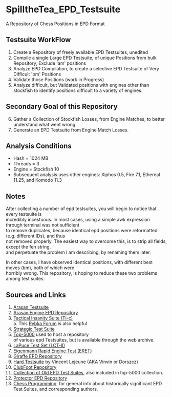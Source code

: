 # SpilltheTea_EPD_Testsuite
A Repository of Chess Positions in EPD Format

## Testsuite WorkFlow
1. Create a Repository of freely available EPD Testsuites, unedited
2. Compile a single Large EPD Testsuite, of unique Positions from bulk Repository, Exclude 'am' positions
3. Analyze EPD Compilation, to create a selective EPD Testsuite of Very Difficult 'bm' Positions
4. Validate those Positions (work in Progress)
5. Analyze difficult, but Validated positions with engines other than stockfish to identify positions
difficult to a variety of engines.

## Secondary Goal of this Repository
6. Gather a Collection of Stockfish Losses, from Engine Matches, to better understand what went wrong.
7. Generate an EPD Testsuite from Engine Match Losses.

## Analysis Conditions
  * Hash = 1024 MB
  * Threads = 3
  * Engine = Stockfish 10
  * Subsequent analysis uses other engines: Xiphos 0.5, Fire 7.1, Ethereal 11.25, and Komodo 11.3

## Notes
After collecting a number of epd testsuites, you will begin to notice that every testsuite is </br>
incredibly incestuous. In most cases, using a simple awk expression through terminal was not sufficient </br>
to remove duplicates, because identical epd positions were reformatted (e.g. different IDs), and thus </br>
not removed properly. The easiest way to overcome this, is to strip all fields, except the fen string, </br>
and perpetuate the problem I am describing, by renaming them later.

In other cases, I have observed identical positions, with different best moves (bm), both of which were </br>
horribly wrong. This repository, is hoping to reduce these two problems among test suites. 

## Sources and Links
 1. [Arasan Testsuite](https://arasanchess.org/testsuite.shtml)
 2. [Arasan Engine EPD Repository](https://github.com/jdart1/arasan-chess/tree/master/tests)
 2. [Tactical Insanity Suite (Ti-c)](http://rybkaforum.net/cgi-bin/rybkaforum/topic_show.pl?tid=32665) </br>
    a. This [Rybka Forum](http://rybkaforum.net/cgi-bin/rybkaforum/board_show.pl?tid=32659#tid32659) is also helpful
 3. [Strategic Test Suite](https://sites.google.com/site/strategictestsuite/download-all-epds-in-one-file)
 4. [Top-5000](http://web.archive.org/web/20180820213741/www.top-5000.nl/testsets.htm) used to host a repository </br>
 of various epd Testsuites, but is available through the web archive.
 5. [LaPuce Test Set (LCT-II)](https://www.chessprogramming.org/LCT_II)
 6. [Eigenmann Rapid Engine Test (ERET)](https://glarean-magazin.ch/2017/03/05/computerschach-testaufgaben-engines-eigenmann-rapid-engine-test-eret/)
 7. [Giraffe EPD Repository](https://github.com/AFDudley/giraffe/tree/master/tests/testsuites)
 8. [Hard Testsuite](http://www.talkchess.com/forum3/viewtopic.php?t=64914) by Vincent Lejeune (AKA Vinvin or Dorszcz)
 9. [ClubFoot Repository](https://github.com/zd3nik/Clubfoot/tree/master/epd)
 10. [Collection of Old EPD Test Suites](http://computer-chess.org/doku.php?id=computer_chess:wiki:download:index), also included in top-5000 collection.
 11. [Protector EPD Repository](https://sourceforge.net/p/protector/code/HEAD/tree/epd/)
 12. [Chess Programming](https://www.chessprogramming.org/Test-Positions), for general info about historically significant EPD Test Suites, and corresponding authors.
 
